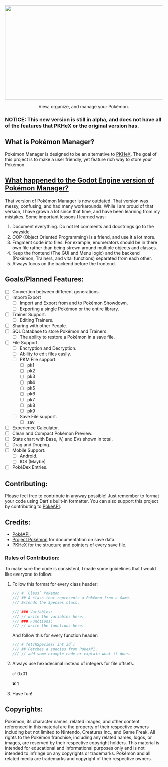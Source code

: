 <p align="center">
  <img src="https://github.com/DrRetro2033/Pokemon-Manager/assets/86109384/1940527b-ad54-46b6-a371-ed560df0df4f" width="600" height="300" border="0"/>
</p>
<p align="center"> View, organize, and manage your Pokémon. </p>

### NOTICE: This new version is still in alpha, and does not have all of the features that PKHeX or the original version has.
What is Pokémon Manager?
-
Pokémon Manager is designed to be an alternative to [PKHeX](https://github.com/kwsch/PKHeX). The goal of this project is to make a user friendly, yet feature rich way to store your Pokémon. 

[What happened to the Godot Engine version of Pokémon Manager?](https://github.com/DrRetro2033/Pokemon-Manager)
-
That version of Pokémon Manager is now outdated. That version was messy, confusing, and had many workarounds. While I am proud of that version, I have grown a lot since that time, and have been learning from my mistakes. Some important lessons I learned was:

1. Document everything. Do not let comments and docstrings go to the wayside.
2. OOP (Object Oriented Programming) is a friend, and use it a lot more.
3. Fragment code into files. For example, enumerators should be in there own file rather than being strewn around multiple objects and classes.
4. Keep the frontend (The GUI and Menu logic) and the backend (Pokémon, Trainers, and vital functions) separated from each other. 
5. Always focus on the backend before the frontend.
## Goals/Planned Features:
 - [ ] Convertion between different generations.
 - [ ] Import/Export
    - [ ] Import and Export from and to Pokémon Showdown.
    - [ ] Exporting a single Pokémon or the entire library.
 - [ ] Trainer Support.
   - [ ] Editing Trainers.
 - [ ] Sharing with other People.
 - [ ] SQL Database to store Pokémon and Trainers.
    - [ ] The ability to restore a Pokémon in a save file.
 - [ ] File Support.
    - [ ] Encryption and Decryption.
    - [ ] Ability to edit files easily.
    - [ ] PKM File support.
        - [ ] pk1
        - [ ] pk2
        - [ ] pk3
        - [ ] pk4
        - [ ] pk5
        - [ ] pk6
        - [ ] pk7
        - [ ] pk8
        - [ ] pk9
    - [ ] Save File support.
        - [ ] sav
 - [ ] Experience Calculator.
 - [ ] Clean and Compact Pokémon Preview.
 - [ ] Stats chart with Base, IV, and EVs shown in total.
 - [ ] Drag and Droping.
 - [ ] Mobile Support:
    - [ ] Android.
    - [ ] IOS (Maybe)
 - [ ] PokéDex Entries.

## Contributing:
Please feel free to contribute in anyway possible! Just remember to format your code using Dart's built-in formatter. You can also support this project by contributing to [PokéAPI](https://github.com/PokeAPI/pokeapi).

## Credits:
  - [PokéAPI](https://github.com/PokeAPI/pokeapi).
  - [Project Pokémon](https://projectpokemon.org/) for documentation on save data.
  - [PKHeX](https://github.com/kwsch/PKHeX) for the structure and pointers of every save file.

### Rules of Contribution:
To make sure the code is consistent, I made some guidelines that I would like everyone to follow:

1. Follow this format for every class header:
   
   ```dart
   /// # `Class` Pokemon
   /// ## A class that represents a Pokémon from a Game.
   /// Extends the Species class.
      
   /// ### Variables:
   /// // write the variables here.
   /// ### Functions:
   /// // write the functions here.
   ```

   And follow this for every function header:

   ```dart
   /// # fetchSpecies(`int id`)
   /// ## Fetches a species from PokeAPI.
   /// // add some example code or explain what it does.
2. Always use hexadecimal instead of integers for file offsets.

   ✅ 0x01

   ❌ 1

3. Have fun!

## Copyrights:
Pokémon, its character names, related images, and other content referenced in this material are the property of their respective owners including but not limited to Nintendo, Creatures Inc., and Game Freak. All rights to the Pokémon franchise, including any related names, logos, or images, are reserved by their respective copyright holders. This material is intended for educational and informational purposes only and is not intended to infringe on any copyrights or trademarks. Pokémon and all related media are trademarks and copyright of their respective owners.
